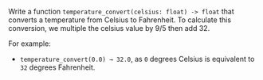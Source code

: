 
Write a function `temperature_convert(celsius: float) -> float` that converts a temperature from
Celsius to Fahrenheit. To calculate this conversion, we multiple the celsius value by 9/5 then add
32.

For example: 
- `temperature_convert(0.0) → 32.0`, as `0` degrees Celsius is equivalent to `32` degrees Fahrenheit.
